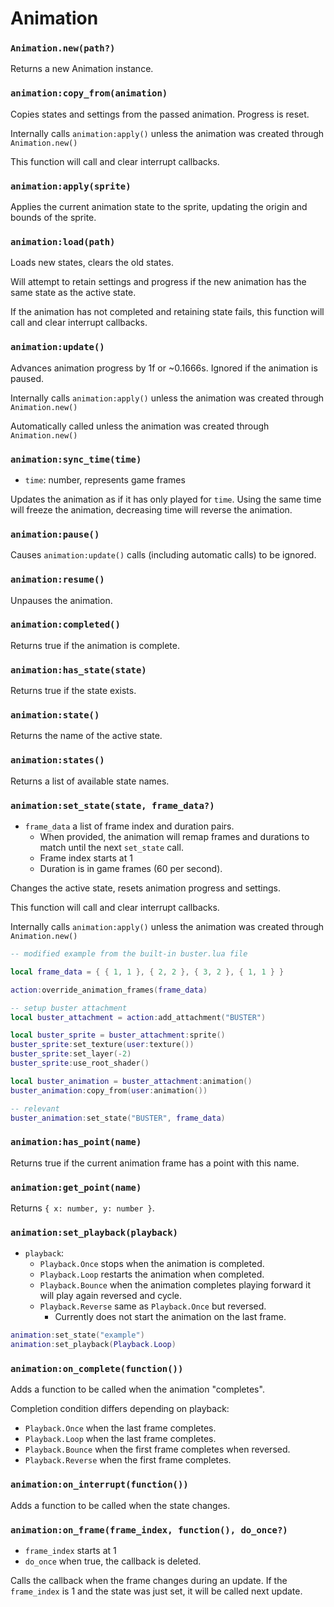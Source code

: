 # Animation

### `Animation.new(path?)`

Returns a new Animation instance.

### `animation:copy_from(animation)`

Copies states and settings from the passed animation. Progress is reset.

Internally calls `animation:apply()` unless the animation was created through `Animation.new()`

This function will call and clear interrupt callbacks.

### `animation:apply(sprite)`

Applies the current animation state to the sprite, updating the origin and bounds of the sprite.

### `animation:load(path)`

Loads new states, clears the old states.

Will attempt to retain settings and progress if the new animation has the same state as the active state.

If the animation has not completed and retaining state fails, this function will call and clear interrupt callbacks.

### `animation:update()`

Advances animation progress by 1f or ~0.1666s. Ignored if the animation is paused.

Internally calls `animation:apply()` unless the animation was created through `Animation.new()`

Automatically called unless the animation was created through `Animation.new()`

### `animation:sync_time(time)`

- `time`: number, represents game frames

Updates the animation as if it has only played for `time`. Using the same time will freeze the animation, decreasing time will reverse the animation.

### `animation:pause()`

Causes `animation:update()` calls (including automatic calls) to be ignored.

### `animation:resume()`

Unpauses the animation.

### `animation:completed()`

Returns true if the animation is complete.

### `animation:has_state(state)`

Returns true if the state exists.

### `animation:state()`

Returns the name of the active state.

### `animation:states()`

Returns a list of available state names.

### `animation:set_state(state, frame_data?)`

- `frame_data` a list of frame index and duration pairs.
  - When provided, the animation will remap frames and durations to match until the next `set_state` call.
  - Frame index starts at 1
  - Duration is in game frames (60 per second).

Changes the active state, resets animation progress and settings.

This function will call and clear interrupt callbacks.

Internally calls `animation:apply()` unless the animation was created through `Animation.new()`

```lua
-- modified example from the built-in buster.lua file

local frame_data = { { 1, 1 }, { 2, 2 }, { 3, 2 }, { 1, 1 } }

action:override_animation_frames(frame_data)

-- setup buster attachment
local buster_attachment = action:add_attachment("BUSTER")

local buster_sprite = buster_attachment:sprite()
buster_sprite:set_texture(user:texture())
buster_sprite:set_layer(-2)
buster_sprite:use_root_shader()

local buster_animation = buster_attachment:animation()
buster_animation:copy_from(user:animation())

-- relevant
buster_animation:set_state("BUSTER", frame_data)
```

### `animation:has_point(name)`

Returns true if the current animation frame has a point with this name.

### `animation:get_point(name)`

Returns `{ x: number, y: number }`.

### `animation:set_playback(playback)`

- `playback`:
  - `Playback.Once` stops when the animation is completed.
  - `Playback.Loop` restarts the animation when completed.
  - `Playback.Bounce` when the animation completes playing forward it will play again reversed and cycle.
  - `Playback.Reverse` same as `Playback.Once` but reversed.
    - Currently does not start the animation on the last frame.

```lua
animation:set_state("example")
animation:set_playback(Playback.Loop)
```

### `animation:on_complete(function())`

Adds a function to be called when the animation "completes".

Completion condition differs depending on playback:

- `Playback.Once` when the last frame completes.
- `Playback.Loop` when the last frame completes.
- `Playback.Bounce` when the first frame completes when reversed.
- `Playback.Reverse` when the first frame completes.

### `animation:on_interrupt(function())`

Adds a function to be called when the state changes.

### `animation:on_frame(frame_index, function(), do_once?)`

- `frame_index` starts at 1
- `do_once` when true, the callback is deleted.

Calls the callback when the frame changes during an update. If the `frame_index` is 1 and the state was just set, it will be called next update.

